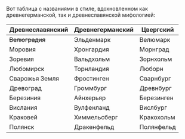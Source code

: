 ﻿---
created: 2025-07-31 04:22:29
---
Вот таблица с названиями в стиле, вдохновленном как древнегерманской, так и древнеславянской мифологией:

| Древнеславянский | Древнегерманский | Цвергский  |
| ---------------- | ---------------- | ---------- |
| ~~Велюградия~~   | Эльденмарк       | Велюмарк   |
| Моровия          | Хронгардия       | Морнград   |
| Зоревия          | Вальдхольм       | Зорнхольм  |
| Любомирск        | Торнландия       | Люборн     |
| Сварожья Земля   | Фростинген       | Сварнбург  |
| Древоград        | Громмбург        | Древнбург  |
| Березиния        | Айнхерьяр        | Березинген |
| Вислания         | Вулфенланд       | Вислбург   |
| Краковей         | Химмельсберг     | Кракохольм |
| Полянск          | Дракенфельд      | Полянфельд |

